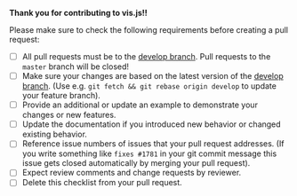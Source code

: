 **Thank you for contributing to vis.js!!**

Please make sure to check the following requirements before creating a pull request:

- [ ] All pull requests must be to the [develop branch](https://github.com/almende/vis/tree/develop). Pull requests to the `master` branch will be closed!
- [ ] Make sure your changes are based on the latest version of the [develop branch](https://github.com/almende/vis/tree/develop). (Use e.g. `git fetch && git rebase origin develop` to update your feature branch).
- [ ] Provide an additional or update an example to demonstrate your changes or new features.
- [ ] Update the documentation if you introduced new behavior or changed existing behavior.
- [ ] Reference issue numbers of issues that your pull request addresses. (If you write something like `fixes #1781` in your git commit message this issue gets closed automatically by merging your pull request).
- [ ] Expect review comments and change requests by reviewer.
- [ ] Delete this checklist from your pull request.
